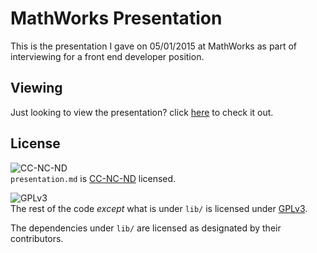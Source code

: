 # MathWorks Presentation

This is the presentation I gave on 05/01/2015 at MathWorks as part of interviewing for a front end developer position.

## Viewing

Just looking to view the presentation? click [here][io-link] to check it out.

## License
![CC-NC-ND][cc-img]  
`presentation.md` is [CC-NC-ND][cc] licensed.

![GPLv3][gpl-img]  
The rest of the code *except* what is under `lib/` is licensed under [GPLv3][gpl].

The dependencies under `lib/` are licensed as designated by their contributors.


[io-link]: https://nttibbetts.github.io/mathworks_presentation
[cc]: http://creativecommons.org/licenses/by-nc-nd/4.0/
[cc-img]: http://i.creativecommons.org/l/by-nc-nd/4.0/88x31.png "CC-NC-ND"
[gpl]: http://www.gnu.org/licenses/gpl-3.0.html
[gpl-img]: http://www.gnu.org/graphics/gplv3-88x31.png "GPLv3"
